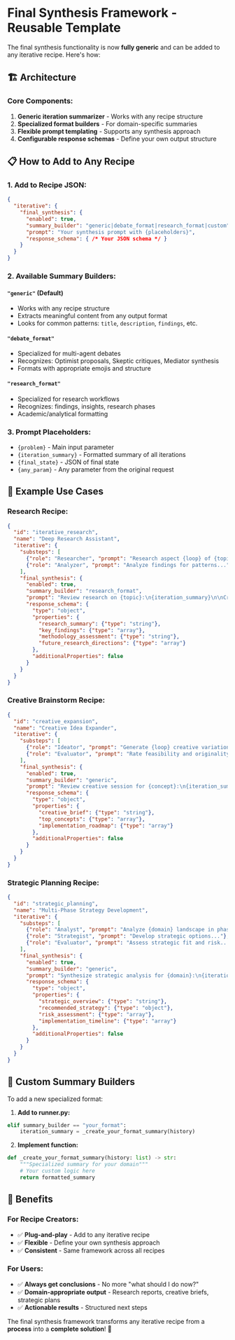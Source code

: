 # Final Synthesis Framework - Reusable Template

The final synthesis functionality is now **fully generic** and can be added to any iterative recipe. Here's how:

## 🏗️ Architecture

### **Core Components:**
1. **Generic iteration summarizer** - Works with any recipe structure
2. **Specialized format builders** - For domain-specific summaries  
3. **Flexible prompt templating** - Supports any synthesis approach
4. **Configurable response schemas** - Define your own output structure

## 📋 How to Add to Any Recipe

### **1. Add to Recipe JSON:**
```json
{
  "iterative": {
    "final_synthesis": {
      "enabled": true,
      "summary_builder": "generic|debate_format|research_format|custom",
      "prompt": "Your synthesis prompt with {placeholders}",
      "response_schema": { /* Your JSON schema */ }
    }
  }
}
```

### **2. Available Summary Builders:**

#### **`"generic"`** (Default)
- Works with any recipe structure
- Extracts meaningful content from any output format
- Looks for common patterns: `title`, `description`, `findings`, etc.

#### **`"debate_format"`**
- Specialized for multi-agent debates
- Recognizes: Optimist proposals, Skeptic critiques, Mediator synthesis
- Formats with appropriate emojis and structure

#### **`"research_format"`**
- Specialized for research workflows
- Recognizes: findings, insights, research phases
- Academic/analytical formatting

### **3. Prompt Placeholders:**
- `{problem}` - Main input parameter
- `{iteration_summary}` - Formatted summary of all iterations
- `{final_state}` - JSON of final state
- `{any_param}` - Any parameter from the original request

## 🎯 Example Use Cases

### **Research Recipe:**
```json
{
  "id": "iterative_research",
  "name": "Deep Research Assistant",
  "iterative": {
    "substeps": [
      {"role": "Researcher", "prompt": "Research aspect {loop} of {topic}..."},
      {"role": "Analyzer", "prompt": "Analyze findings for patterns..."}
    ],
    "final_synthesis": {
      "enabled": true,
      "summary_builder": "research_format",
      "prompt": "Review research on {topic}:\n{iteration_summary}\n\nCreate comprehensive research report...",
      "response_schema": {
        "type": "object",
        "properties": {
          "research_summary": {"type": "string"},
          "key_findings": {"type": "array"},
          "methodology_assessment": {"type": "string"},
          "future_research_directions": {"type": "array"}
        },
        "additionalProperties": false
      }
    }
  }
}
```

### **Creative Brainstorm Recipe:**
```json
{
  "id": "creative_expansion",
  "name": "Creative Idea Expander",
  "iterative": {
    "substeps": [
      {"role": "Ideator", "prompt": "Generate {loop} creative variations of {concept}..."},
      {"role": "Evaluator", "prompt": "Rate feasibility and originality..."}
    ],
    "final_synthesis": {
      "enabled": true,
      "summary_builder": "generic",
      "prompt": "Review creative session for {concept}:\n{iteration_summary}\n\nCreate final creative brief...",
      "response_schema": {
        "type": "object",
        "properties": {
          "creative_brief": {"type": "string"},
          "top_concepts": {"type": "array"},
          "implementation_roadmap": {"type": "array"}
        },
        "additionalProperties": false
      }
    }
  }
}
```

### **Strategic Planning Recipe:**
```json
{
  "id": "strategic_planning",
  "name": "Multi-Phase Strategy Development",
  "iterative": {
    "substeps": [
      {"role": "Analyst", "prompt": "Analyze {domain} landscape in phase {loop}..."},
      {"role": "Strategist", "prompt": "Develop strategic options..."},
      {"role": "Evaluator", "prompt": "Assess strategic fit and risk..."}
    ],
    "final_synthesis": {
      "enabled": true,
      "summary_builder": "generic",
      "prompt": "Synthesize strategic analysis for {domain}:\n{iteration_summary}\n\nCreate executive strategic plan...",
      "response_schema": {
        "type": "object",
        "properties": {
          "strategic_overview": {"type": "string"},
          "recommended_strategy": {"type": "object"},
          "risk_assessment": {"type": "array"},
          "implementation_timeline": {"type": "array"}
        },
        "additionalProperties": false
      }
    }
  }
}
```

## 🔧 Custom Summary Builders

To add a new specialized format:

1. **Add to runner.py:**
```python
elif summary_builder == "your_format":
    iteration_summary = _create_your_format_summary(history)
```

2. **Implement function:**
```python
def _create_your_format_summary(history: list) -> str:
    """Specialized summary for your domain"""
    # Your custom logic here
    return formatted_summary
```

## 🎨 Benefits

### **For Recipe Creators:**
- ✅ **Plug-and-play** - Add to any iterative recipe
- ✅ **Flexible** - Define your own synthesis approach
- ✅ **Consistent** - Same framework across all recipes

### **For Users:**
- ✅ **Always get conclusions** - No more "what should I do now?"
- ✅ **Domain-appropriate output** - Research reports, creative briefs, strategic plans
- ✅ **Actionable results** - Structured next steps

The final synthesis framework transforms any iterative recipe from a **process** into a **complete solution**! 🚀